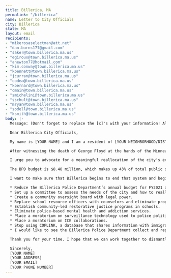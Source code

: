 ```yaml
---
title: Billerica, MA
permalink: "/billerica"
name: Letter to City Officials
city: Billerica
state: MA
layout: email
recipients:
- "mikerosaselectman@att.net"
- "dan.burns177@gmail.com"
- "saker@town.billerica.ma.us"
- "egiroux@town.billerica.ma.us"
- "anewton77@hotmail.com"
- "kim.conway@town.billerica.ma.us"
- "kbennett@town.billerica.ma.us"
- "jcurran@town.billerica.ma.us"
- "codea@town.billerica.ma.us"
- "kbernard@town.billerica.ma.us"
- "cmain@town.billerica.ma.us"
- "smichelini@town.billerica.ma.us"
- "sschult@town.billerica.ma.us"
- "mryan@town.billerica.ma.us"
- "sodell@town.billerica.ma.us"
- "ksmith@town.billerica.ma.us"
body: |-
  Message: (Don't forget to replace the [x]'s with your information! Also consider adding a couple of sentences of your own to encourage officials to read the message.)

  Dear Billerica City Officials,

  My name is [YOUR NAME] and I am a resident of [YOUR NEIGHBORHOOD/DISTRICT]. I am writing to you today to ask what you are doing to address police brutality in our community.

  After witnessing the death of George Floyd at the hands of the Minneapolis Police Department, I am left feeling outraged, frustrated, and hurt. The system is currently built to systematically fail Black and Brown people. Breonna Taylor’s murderers are still not only walking free, but also currently employed by the Louisville Police Department. Tony McDade’s murderer has yet to even have their name released by the Police Department. The list goes on and on because the system is working exactly as it is designed to.

  I urge you to advocate for a meaningful reallocation of the city's expenditures away from policing and towards social programs and resources that support housing, jobs, education, health care, child care, and other critical community needs. For example, there are no funds in the FY2020 budget allocated to the Commission on Disabilities or the Housing Partnership.

  The BPD budget is $8.48 million, which makes up 43% of total public safety funds, and is more than four times the budget of the library and recreation, and nine times the budget of human services. This is a gross discrepancy, and I urge you to reassess this disparity before the next budget meeting.

  I want to make sure that Billerica begins to end that system and begin a new pattern. I am demanding the following:

  * Reduce the Billerica Police Department’s annual budget for FY2021 and establish a long-term plan to defund the department and reallocate funds to community-led safety initiatives.
  * Set up a committee to assess the needs of the city and how to reallocate funds.
  * Create a community oversight board with legal power.
  * Replace school resource officers with counselors and eliminate programs like DARE.
  * Establish community-led restorative justice programs in schools.
  * Eliminate police-based mental health and addiction services.
  * Place a moratorium on surveillance technology used to police political activity.
  * Place a moratorium on ICE collaborations.
  * Stop using COPLINK, a database that shares information with immigration.
  * I would like to see the Billerica Police Department collect and report data on civilian deaths that occurred in custody and as a result of an officer’s use of excessive force. The data should be broken down by demographics and should showcase the race, gender, sexuality, and religion of the civilians. Allowing the public access to this information will show us where we, as a community, fall short.

  Thank you for your time. I hope that we can work together to dismantle the current system so we can protect the Black, Brown, and Indigenous members of the Billerica community. I refuse to let the next hashtag come from here.

  Sincerely,
  [​YOUR NAME​]
  [​YOUR ADDRESS​]
  [​YOUR EMAIL​]
  [​YOUR PHONE NUMBER​]
---
```


